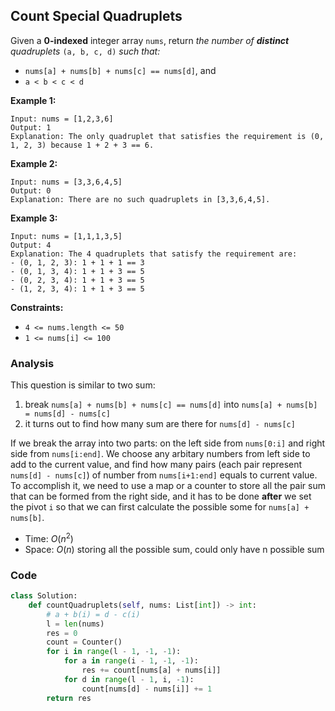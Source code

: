 ## Count Special Quadruplets

Given a **0-indexed** integer array `nums`, return *the number of **distinct** quadruplets* `(a, b, c, d)` *such that:*

- `nums[a] + nums[b] + nums[c] == nums[d]`, and
- `a < b < c < d`

**Example 1:**

```
Input: nums = [1,2,3,6]
Output: 1
Explanation: The only quadruplet that satisfies the requirement is (0, 1, 2, 3) because 1 + 2 + 3 == 6.
```

**Example 2:**

```
Input: nums = [3,3,6,4,5]
Output: 0
Explanation: There are no such quadruplets in [3,3,6,4,5].
```

**Example 3:**

```
Input: nums = [1,1,1,3,5]
Output: 4
Explanation: The 4 quadruplets that satisfy the requirement are:
- (0, 1, 2, 3): 1 + 1 + 1 == 3
- (0, 1, 3, 4): 1 + 1 + 3 == 5
- (0, 2, 3, 4): 1 + 1 + 3 == 5
- (1, 2, 3, 4): 1 + 1 + 3 == 5
```

 

**Constraints:**

- `4 <= nums.length <= 50`
- `1 <= nums[i] <= 100`

### Analysis

This question is similar to two sum: 

1. break `nums[a] + nums[b] + nums[c] == nums[d]` into `nums[a] + nums[b] = nums[d] - nums[c]`
2. it turns out to find how many sum are there for `nums[d] - nums[c]`

If we break the array into two parts: on the left side from `nums[0:i]` and right side from `nums[i:end]`. We choose any arbitary numbers from left side to add to the current value, and find how many pairs (each pair represent `nums[d] - nums[c]`) of number from `nums[i+1:end]` equals to current value. To accomplish it, we need to use a map or a counter to store all the pair sum that can be formed from the right side, and it has to be done **after** we set the pivot `i` so that we can first calculate the possible some for `nums[a] + nums[b]`.

* Time: $O(n^2)$
* Space: $O(n)$ storing all the possible sum, could only have n possible sum

### Code

```python
class Solution:
    def countQuadruplets(self, nums: List[int]) -> int:
        # a + b(i) = d - c(i)
        l = len(nums)
        res = 0
        count = Counter()
        for i in range(l - 1, -1, -1):         
            for a in range(i - 1, -1, -1):
                res += count[nums[a] + nums[i]]
            for d in range(l - 1, i, -1):
                count[nums[d] - nums[i]] += 1
        return res
```

